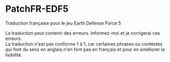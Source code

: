 # PatchFR-EDF5
Traduction française pour le jeu Earth Defense Force 5

La traduction peut contenir des erreurs. Informez-moi et je corrigerai ces erreurs.</br>
La traduction n'est pas conforme 1 à 1, car certaines phrases ou contextes qui font du sens en anglais n'en font pas en français et pour en améliorer la lisibilité.
